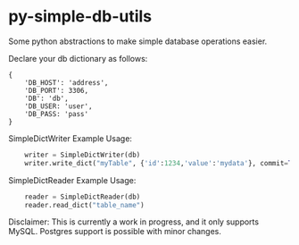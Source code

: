 # py-simple-db-utils
Some python abstractions to make simple database operations easier.

Declare your db dictionary as follows:
```
{
    'DB_HOST': 'address',
    'DB_PORT': 3306,
    'DB': 'db',
    'DB_USER: 'user',
    'DB_PASS: 'pass'
}
```

SimpleDictWriter Example Usage:
```python
    writer = SimpleDictWriter(db)
    writer.write_dict("myTable", {'id':1234,'value':'mydata'}, commit=True)
```

SimpleDictReader Example Usage:
```python
    reader = SimpleDictReader(db)
    reader.read_dict("table_name")
```

Disclaimer:
This is currently a work in progress, and it only supports MySQL.  Postgres support is possible with minor changes.
